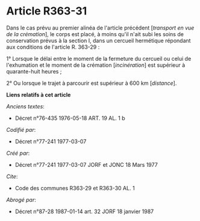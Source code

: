 # Article R363-31

Dans le cas prévu au premier alinéa de l'article précédent [*transport en vue de la crémation*], le corps est placé, à moins
qu'il n'ait subi les soins de conservation prévus à la section I, dans un cercueil hermétique répondant aux conditions de
l'article R. 363-29 :

1° Lorsque le délai entre le moment de la fermeture du cercueil ou celui de l'exhumation et le moment de la crémation
[*incinération*] est supérieur à quarante-huit heures ;

2° Ou lorsque le trajet à parcourir est supérieur à 600 km [*distance*].

**Liens relatifs à cet article**

_Anciens textes_:

  - Décret n°76-435 1976-05-18 ART. 19 AL. 1 b

_Codifié par_:

  - Décret n°77-241 1977-03-07

_Créé par_:

  - Décret n°77-241 1977-03-07 JORF et JONC 18 Mars 1977

_Cite_:

  - Code des communes R363-29 et R363-30 AL. 1

_Abrogé par_:

  - Décret n°87-28 1987-01-14 art. 32 JORF 18 janvier 1987
